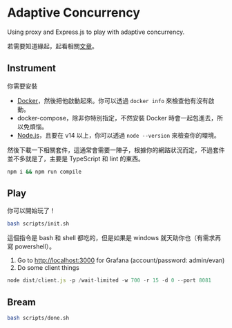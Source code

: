 # Adaptive Concurrency

Using proxy and Express.js to play with adaptive concurrency.

若需要知道緣起，起看相關[文章](https://evan361425.github.io/feedback/adaptive-concurrency/)。

## Instrument

你需要安裝

- [Docker](https://docs.docker.com/get-docker/)，然後把他啟動起來。你可以透過 `docker info` 來檢查他有沒有啟動。
- docker-compose，除非你特別指定，不然安裝 Docker 時會一起包進去，所以免煩惱。
- [Node.js](https://nodejs.org/en/download/)，且要在 v14 以上，你可以透過 `node --version` 來檢查你的環境。

然後下載一下相關套件，這通常會需要一陣子，根據你的網路狀況而定，不過套件並不多就是了，主要是 TypeScript 和 lint 的東西。

```bash
npm i && npm run compile
```

## Play

你可以開始玩了！

```bash
bash scripts/init.sh
```

這個指令是 bash 和 shell 都吃的，但是如果是 windows 就天助你也（有需求再寫 powershell）。

1. Go to <http://localhost:3000> for Grafana (account/password: admin/evan)
2. Do some client things

```js
node dist/client.js -p /wait-limited -w 700 -r 15 -d 0 --port 8081
```

## Bream

```bash
bash scripts/done.sh
```
